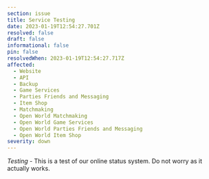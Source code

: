 ```yaml
---
section: issue
title: Service Testing
date: 2023-01-19T12:54:27.701Z
resolved: false
draft: false
informational: false
pin: false
resolvedWhen: 2023-01-19T12:54:27.717Z
affected:
  - Website
  - API
  - Backup
  - Game Services
  - Parties Friends and Messaging
  - Item Shop
  - Matchmaking
  - Open World Matchmaking
  - Open World Game Services
  - Open World Parties Friends and Messaging
  - Open World Item Shop
severity: down
---
```

*﻿Testing* - This is a test of our online status system. Do not worry as it actually works.